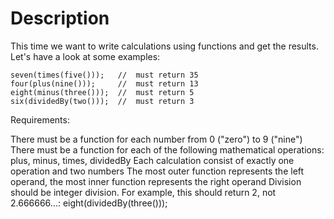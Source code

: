 # Description

This time we want to write calculations using functions and get the results. Let's have a look at some examples:

```
seven(times(five()));   //  must return 35
four(plus(nine()));     //  must return 13
eight(minus(three()));  //  must return 5
six(dividedBy(two()));  //  must return 3
```

Requirements:

There must be a function for each number from 0 ("zero") to 9 ("nine")
There must be a function for each of the following mathematical operations: plus, minus, times, dividedBy
Each calculation consist of exactly one operation and two numbers
The most outer function represents the left operand, the most inner function represents the right operand
Division should be integer division. For example, this should return 2, not 2.666666...:
eight(dividedBy(three()));
